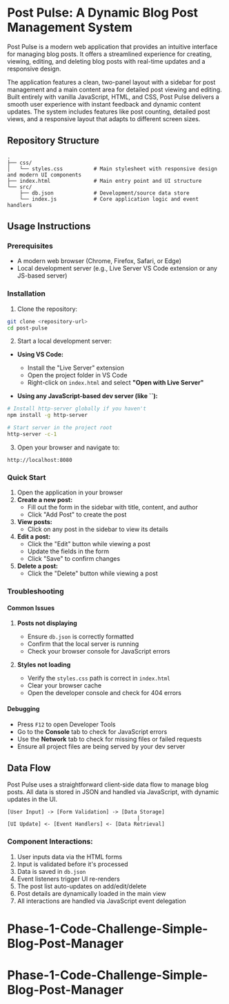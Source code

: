 # Post Pulse: A Dynamic Blog Post Management System

Post Pulse is a modern web application that provides an intuitive interface for managing blog posts. It offers a streamlined experience for creating, viewing, editing, and deleting blog posts with real-time updates and a responsive design.

The application features a clean, two-panel layout with a sidebar for post management and a main content area for detailed post viewing and editing. Built entirely with vanilla JavaScript, HTML, and CSS, Post Pulse delivers a smooth user experience with instant feedback and dynamic content updates. The system includes features like post counting, detailed post views, and a responsive layout that adapts to different screen sizes.

## Repository Structure

```
.
├── css/
│   └── styles.css          # Main stylesheet with responsive design and modern UI components
├── index.html              # Main entry point and UI structure
└── src/
    ├── db.json             # Development/source data store
    └── index.js            # Core application logic and event handlers
```

## Usage Instructions

### Prerequisites

- A modern web browser (Chrome, Firefox, Safari, or Edge)
- Local development server (e.g., Live Server VS Code extension or any JS-based server)

### Installation

1. Clone the repository:

```bash
git clone <repository-url>
cd post-pulse
```

2. Start a local development server:

- **Using VS Code:**

  - Install the "Live Server" extension
  - Open the project folder in VS Code
  - Right-click on `index.html` and select **"Open with Live Server"**

- **Using any JavaScript-based dev server (like **``**):**

```bash
# Install http-server globally if you haven't
npm install -g http-server

# Start server in the project root
http-server -c-1
```

3. Open your browser and navigate to:

```
http://localhost:8080
```

### Quick Start

1. Open the application in your browser
2. **Create a new post:**
   - Fill out the form in the sidebar with title, content, and author
   - Click "Add Post" to create the post
3. **View posts:**
   - Click on any post in the sidebar to view its details
4. **Edit a post:**
   - Click the "Edit" button while viewing a post
   - Update the fields in the form
   - Click "Save" to confirm changes
5. **Delete a post:**
   - Click the "Delete" button while viewing a post


### Troubleshooting

#### Common Issues

1. **Posts not displaying**

   - Ensure `db.json` is correctly formatted
   - Confirm that the local server is running
   - Check your browser console for JavaScript errors

2. **Styles not loading**

   - Verify the `styles.css` path is correct in `index.html`
   - Clear your browser cache
   - Open the developer console and check for 404 errors

#### Debugging

- Press `F12` to open Developer Tools
- Go to the **Console** tab to check for JavaScript errors
- Use the **Network** tab to check for missing files or failed requests
- Ensure all project files are being served by your dev server

## Data Flow

Post Pulse uses a straightforward client-side data flow to manage blog posts. All data is stored in JSON and handled via JavaScript, with dynamic updates in the UI.

```ascii
[User Input] -> [Form Validation] -> [Data Storage]
                                          |
[UI Update] <- [Event Handlers] <- [Data Retrieval]
```

### Component Interactions:

1. User inputs data via the HTML forms
2. Input is validated before it's processed
3. Data is saved in `db.json`
4. Event listeners trigger UI re-renders
5. The post list auto-updates on add/edit/delete
6. Post details are dynamically loaded in the main view
7. All interactions are handled via JavaScript event delegation
# Phase-1-Code-Challenge-Simple-Blog-Post-Manager
# Phase-1-Code-Challenge-Simple-Blog-Post-Manager
